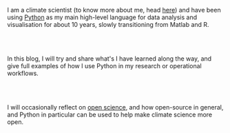<!--
.. title: About this blog
.. slug: about-this-blog
.. date: 2015-08-03 13:25:27 UTC+12:00
.. tags: about, open science, open source
.. category:
.. link:
.. description:
.. type: text
-->

I am a climate scientist (to know more about me, head [here](http://nicolasfauchereau.github.io/climatecode/stories/about-me/)) and have been using
[Python](http://www.python.org) as my main high-level language for data analysis
and visualisation for about 10 years, slowly transitioning from Matlab and R.

<br>
<br>

In this blog, I will try and share what's I have learned along the way, and give
full examples of how I use Python in my research or operational workflows.  

<br>
<br>

I will occasionally reflect on [open science](http://openscience.com), and how open-source in general,
and Python in particular can be used to help make climate science more open.  
